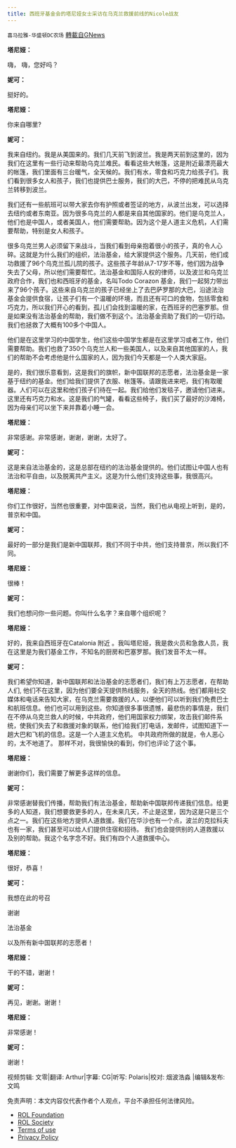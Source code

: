 ```yaml
---
title: 西班牙基金会的塔尼娅女士采访在乌克兰救援前线的Nicole战友
---
```

`喜马拉雅-华盛顿DC农场` [轉載自GNews](https://gnews.org/zh-hans/2152169/)

**塔尼娅：**

嗨， 嗨，您好吗？

**妮可：**

挺好的。

**塔尼娅：**

你来自哪里?

**妮可：**

我来自纽约。我是从美国来的。我们几天前飞到波兰。我是两天前到这里的，因为我们在这里有一些行动来帮助乌克兰难民。看看这些大帐篷，这是附近最漂亮最大的帐篷，我们里面有三台暖气，全天候的。我们有水，零食和巧克力给孩子们。我们看到很多女人和孩子，我们也提供巴士服务，我们的大巴，不停的把难民从乌克兰转移到波兰。

我们还有一些航班可以带大家去你有护照或者签证的地方，从波兰出发，可以选择去纽约或者东南亚。因为很多乌克兰的人都是来自其他国家的。他们是乌克兰人，他们也是中国人，或者美国人，他们需要帮助。因为这个是人道主义危机，人们需要帮助，特别是女人和孩子。

很多乌克兰男人必须留下来战斗，当我们看到母亲抱着很小的孩子，真的令人心碎。这就是为什么我们的组织，法治基金，给大家提供这个服务。几天前，他们成功救援了96个乌克兰孤儿院的孩子。这些孩子年龄从7-17岁不等，他们因为战争失去了父母，所以他们需要帮忙。法治基金和国际人权的律师，以及波兰和乌克兰政府合作，我们也和西班牙的基金，名叫Todo Corazon 基金，我们一起努力带出来了96个孩子。这些来自乌克兰的孩子已经坐上了去巴萨罗那的大巴，沿途法治基金会提供食宿，让孩子们有一个温暖的环境，而且还有可口的食物，包括零食和巧克力，所以我们开心的看到，孤儿们会找到温暖的家，在西班牙的巴塞罗那。但是如果没有法治基金的帮助，我们做不到这个。法治基金资助了我们的一切行动。我们也拯救了大概有100多个中国人。

他们是在这里学习的中国学生，他们这些中国学生都是在这里学习或者工作，他们需要帮助。我们也救了350个乌克兰人和一些美国人，以及来自其他国家的人，我们的帮助不会考虑他是什么国家的人，因为我们今天都是一个人类大家庭。

是的，我们很乐意看到，这是我们的旗帜，新中国联邦的志愿者，法治基金是一家基于纽约的基金。他们给我们提供了衣服、帐篷等。请跟我进来吧，我们有取暖器。人们可以在这里和他们孩子们待在一起。我们给他们发毯子，邀请他们进来。这里还有巧克力和水。这是我们的气罐，看看这些椅子，我们买了最好的沙滩椅，因为母亲们可以坐下来并靠着小睡一会。

**塔尼娅：**

非常感谢。非常感谢，谢谢，谢谢，太好了。

**妮可：**

这是来自法治基金的，这是总部在纽约的法治基金提供的。他们试图让中国人也有法治和平自由，以及脱离共产主义。这是为什么他们支持这些事，我很高兴。

**塔尼娅：**

你们工作很好，当然也很重要，对中国来说，当然，我们也从电视上听到，是的，普京和中国。

**妮可：**

最好的一部分是我们是新中国联邦，我们不同于中共，他们支持普京，所以我们不同。

**塔尼娅：**

很棒！

**妮可：**

我们也想问你一些问题。你叫什么名字？来自哪个组织呢？

**塔尼娅：**

好的，我来自西班牙在Catalonia 附近 。我叫塔尼娅，我是救火员和急救人员，我在这里是为我们基金工作，不知名的厨房和巴塞罗那。我们发音不太一样。

**妮可：**

我们希望你知道，新中国联邦和法治基金的志愿者们，我们有上万志愿者，在帮助人们, 他们不在这里，因为他们要全天提供热线服务，全天的热线。他们都用社交媒体和电话来告知大家，在乌克兰需要救援的人，以便他们可以听到我们免费巴士和航班信息。他们也可以用到这些。你知道很多事很遗憾，最悲伤的事情是，我们在不停从乌克兰救人的时候，中共政府，他们用国家权力绑架，攻击我们邮件系统，使我们失去了和救援对象的联系，他们给我们打电话，发邮件，试图知道下一趟大巴和飞机的信息。这是一个人道主义危机。 中共政府所做的就是，令人恶心的，太不地道了。 那样不对，我很愉快的看到，你们也评论了这个事。

**塔尼娅：**

谢谢你们，我们需要了解更多这样的信息。

**妮可：**

非常感谢替我们传播，帮助我们有法治基金，帮助新中国联邦传递我们信息。给更多的人知道，我们想要救更多的人，在未来几天，不止是这里，因为这是只是三个点之一。我们在这些地方提供人道救援。我们在华沙也有一个点，波兰的克拉科夫也有一家，我们甚至可以给人们提供住宿和招待。 我们也会提供别的人道救援以及别的帮助。我这个名字念不好。我们有四个人道救援中心。

**塔尼娅：**

很好，恭喜！

**妮可：**

我想在此的号召

谢谢

法治基金

以及所有新中国联邦的志愿者！

**塔尼娅：**

干的不错，谢谢！

**妮可：**

再见，谢谢。谢谢！

**塔尼娅：**

非常感谢！

**妮可：**

谢谢！



视频剪辑: 文零|翻译: Arthur|字幕: CG|听写: Polaris|校对: 烟波浩淼 |编辑&发布: 文鸣

 

免责声明：本文内容仅代表作者个人观点，平台不承担任何法律风险。

- [ROL Foundation](https://rolfoundation.org/)
- [ROL Society](https://rolsociety.org/)
- [Terms of use](https://gnews.org/terms-of-use-3/)
- [Privacy Policy](https://gnews.org/privacy-policy/)
